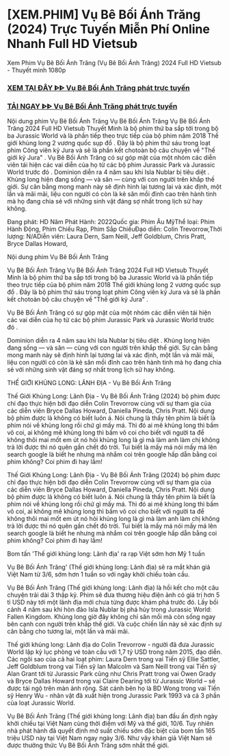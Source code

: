 # [XEM.PHIM] Vụ Bê Bối Ánh Trăng (2024) Trực Tuyến Miễn Phí Online Nhanh Full HD Vietsub
Xem Phim Vụ Bê Bối Ánh Trăng (Vụ Bê Bối Ánh Trăng) 2024 Full HD Vietsub - Thuyết minh 1080p

<div class="markdown-heading" dir="auto"><h3 tabindex="-1" class="heading-element" dir="auto"><a href="https://cutt.ly/Vejeadrp">XEM TẠI ĐÂY ᐈᐈ Vụ Bê Bối Ánh Trăng phát trực tuyến</a></h3></p>

<div class="markdown-heading" dir="auto"><h3 tabindex="-1" class="heading-element" dir="auto"><a href="https://cutt.ly/Vejeadrp">TẢI NGAY ᐈᐈ Vụ Bê Bối Ánh Trăng phát trực tuyến</a></h3></p>


Nội dung phim Vụ Bê Bối Ánh Trăng
Vụ Bê Bối Ánh Trăng Vụ Bê Bối Ánh Trăng 2024 Full HD Vietsub Thuyết Minh là bộ phim thứ ba sắp tới trong bộ ba Jurassic World và là phần tiếp theo trực tiếp của bộ phim năm 2018 Thế giới khủng long 2 vương quốc sụp đổ . Đây là bộ phim thứ sáu trong loạt phim Công viên kỷ Jura và sẽ là phần kết chotoàn bộ câu chuyện về "Thế giới kỷ Jura" .
Vụ Bê Bối Ánh Trăng có sự góp mặt của một nhóm các diễn viên tái hiện các vai diễn của họ từ các bộ phim Jurassic Park và Jurassic World trước đó .
Dominion diễn ra 4 năm sau khi Isla Nublar bị tiêu diệt . Khủng long hiện đang sống — và săn — cùng với con người trên khắp thế giới. Sự cân bằng mong manh này sẽ định hình lại tương lai và xác định, một lần và mãi mãi, liệu con người có còn là kẻ săn mồi đỉnh cao trên hành tinh mà họ đang chia sẻ với những sinh vật đáng sợ nhất trong lịch sử hay không.

Đang phát: HD Năm Phát Hành: 2022Quốc gia: Phim Âu MỹThể loại: Phim Hành Động, Phim Chiếu Rạp, Phim Sắp ChiếuĐạo diễn: Colin Trevorrow,Thời lượng: N/ADiễn viên: Laura Dern, Sam Neill, Jeff Goldblum, Chris Pratt, Bryce Dallas Howard,

Nội dung phim Vụ Bê Bối Ánh Trăng

Vụ Bê Bối Ánh Trăng Vụ Bê Bối Ánh Trăng 2024 Full HD Vietsub Thuyết Minh là bộ phim thứ ba sắp tới trong bộ ba Jurassic World và là phần tiếp theo trực tiếp của bộ phim năm 2018 Thế giới khủng long 2 vương quốc sụp đổ . Đây là bộ phim thứ sáu trong loạt phim Công viên kỷ Jura và sẽ là phần kết chotoàn bộ câu chuyện về "Thế giới kỷ Jura" .

Vụ Bê Bối Ánh Trăng có sự góp mặt của một nhóm các diễn viên tái hiện các vai diễn của họ từ các bộ phim Jurassic Park và Jurassic World trước đó .


Dominion diễn ra 4 năm sau khi Isla Nublar bị tiêu diệt . Khủng long hiện đang sống — và săn — cùng với con người trên khắp thế giới. Sự cân bằng mong manh này sẽ định hình lại tương lai và xác định, một lần và mãi mãi, liệu con người có còn là kẻ săn mồi đỉnh cao trên hành tinh mà họ đang chia sẻ với những sinh vật đáng sợ nhất trong lịch sử hay không.

THẾ GIỚI KHỦNG LONG: LÃNH ĐỊA - Vụ Bê Bối Ánh Trăng

Thế Giới Khủng Long: Lãnh Địa - Vụ Bê Bối Ánh Trăng (2024) bộ phim được chỉ đạo thực hiện bởi đạo diễn Colin Trevorrow cùng với sự tham gia của các diễn viên Bryce Dallas Howard, Daniella Pineda, Chris Pratt. Nội dung bộ phim được là không có biết luôn á. Nói chung là thấy tên phim là biết là phim nói về khủng long rồi chứ gì mấy má. Thì đó ai mê khủng long thì bấm vô coi, ai không mê khủng long thì bấm vô coi cho biết với người ta để không thôi mai mốt em út nó hỏi khủng long là gì mà làm anh làm chị không trả lời được thì nó quên gần chết đó trời. Tui biết là mấy má nói mấy má lên search google là biết he nhưng mà nhắm coi trên google hấp dẫn bằng coi phim không? Coi phim đi hay lắm!

Thế Giới Khủng Long: Lãnh Địa - Vụ Bê Bối Ánh Trăng (2024) bộ phim được chỉ đạo thực hiện bởi đạo diễn Colin Trevorrow cùng với sự tham gia của các diễn viên Bryce Dallas Howard, Daniella Pineda, Chris Pratt. Nội dung bộ phim được là không có biết luôn á. Nói chung là thấy tên phim là biết là phim nói về khủng long rồi chứ gì mấy má. Thì đó ai mê khủng long thì bấm vô coi, ai không mê khủng long thì bấm vô coi cho biết với người ta để không thôi mai mốt em út nó hỏi khủng long là gì mà làm anh làm chị không trả lời được thì nó quên gần chết đó trời. Tui biết là mấy má nói mấy má lên search google là biết he nhưng mà nhắm coi trên google hấp dẫn bằng coi phim không? Coi phim đi hay lắm!


Bom tấn 'Thế giới khủng long: Lãnh địa' ra rạp Việt sớm hơn Mỹ 1 tuần

Vụ Bê Bối Ánh Trăng' (Thế giới khủng long: Lãnh địa) sẽ ra mắt khán giả Việt Nam từ 3/6, sớm hơn 1 tuần so với ngày khởi chiếu toàn cầu.

Vụ Bê Bối Ánh Trăng (Thế giới khủng long: Lãnh địa) là hồi kết cho một câu chuyện trải dài 3 thập kỷ. Phim sẽ đưa thương hiệu điện ảnh có giá trị hơn 5 tỉ USD này tới một lãnh địa mới chưa từng được khám phá trước đó. Lấy bối cảnh 4 năm sau khi hòn đảo Isla Nublar bị phá hủy trong Jurassic World: Fallen Kingdom. Khủng long giờ đây không chỉ săn mồi mà còn sống ngay bên cạnh con người trên khắp thế giới. Và cuộc chiến lần này sẽ xác định sự cân bằng cho tương lai, một lần và mãi mãi. 

Thế giới khủng long: Lãnh địa do Colin Trevorrow - người đã đưa Jurassic World lập kỷ lục phòng vé toàn cầu với 1,7 tỷ USD trong năm 2015, đạo diễn. Các ngôi sao của cả hai loạt phim: Laura Dern trong vai Tiến sỹ Ellie Sattler, Jeff Goldblum trong vai Tiến sỹ Ian Malcolm và Sam Neill trong vai Tiến sỹ Alan Grant tới từ Jurassic Park cũng như Chris Pratt trong vai Owen Grady và Bryce Dallas Howard trong vai Claire Dearing tới từ Jurassic World – sẽ được tái ngộ trên màn ảnh rộng. Sát cánh bên họ là BD Wong trong vai Tiến sỹ Henry Wu - nhân vật đã xuất hiện trong Jurassic Park 1993 và cả 3 phần của loạt Jurassic World.

Vụ Bê Bối Ánh Trăng (Thế giới khủng long: Lãnh địa) ban đầu ấn định ngày khởi chiếu tại Việt Nam cùng thời điểm với Mỹ và thế giới, 10/6. Tuy nhiên nhà phát hành đã quyết định mở suất chiếu sớm đặc biệt của bom tấn 165 triệu USD này tại Việt Nam ngay ngày 3/6. Như vậy khán giả Việt Nam sẽ được thưởng thức Vụ Bê Bối Ánh Trăng sớm nhất thế giới. 
